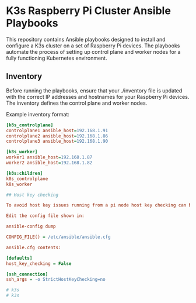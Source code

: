 # K3s Raspberry Pi Cluster Ansible Playbooks

This repository contains Ansible playbooks designed to install and configure a K3s cluster on a set of Raspberry Pi devices. The playbooks automate the process of setting up control plane and worker nodes for a fully functioning Kubernetes environment.

## Inventory

Before running the playbooks, ensure that your ./inventory file is updated with the correct IP addresses and hostnames for your Raspberry Pi devices. The inventory defines the control plane and worker nodes.

Example inventory format:

```ini
[k8s_controlplane]
controlplane1 ansible_host=192.168.1.91
controlplane2 ansible_host=192.168.1.86
controlplane3 ansible_host=192.168.1.90

[k8s_worker]
worker1 ansible_host=192.168.1.87
worker2 ansible_host=192.168.1.82

[k8s:children]
k8s_controlplane
k8s_worker

## Host key checking

To avoid host key issues running from a pi node host key checking can be disabled via:

Edit the config file shown in:

ansible-config dump

CONFIG_FILE() = /etc/ansible/ansible.cfg

ansible.cfg contents:

[defaults]
host_key_checking = False

[ssh_connection]
ssh_args = -o StrictHostKeyChecking=no

# k3s
# k3s
